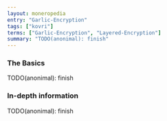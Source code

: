 ```yaml
---
layout: moneropedia
entry: "Garlic-Encryption"
tags: ["kovri"]
terms: ["Garlic-Encryption", "Layered-Encryption"]
summary: "TODO(anonimal): finish"
---
```


### The Basics

TODO(anonimal): finish

### In-depth information

TODO(anonimal): finish
